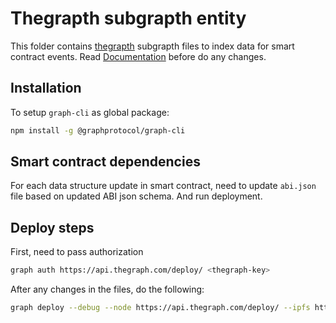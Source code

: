 # Thegrapth subgrapth entity

This folder contains [thegrapth](https://thegraph.com/) subgrapth files to index data for smart contract events.
Read [Documentation](https://thegraph.com/docs/define-a-subgraph) before do any changes.

## Installation
To setup `graph-cli` as global package:

```sh
npm install -g @graphprotocol/graph-cli
```
## Smart contract dependencies
For each data structure update in smart contract, need to update `abi.json` file based on updated ABI json schema.
And run deployment.
## Deploy steps
First, need to pass authorization

```sh
graph auth https://api.thegraph.com/deploy/ <thegraph-key> 
```

After any changes in the files, do the following:

```sh
graph deploy --debug --node https://api.thegraph.com/deploy/ --ipfs https://api.thegraph.com/ipfs/ <path-subgraph>
```
